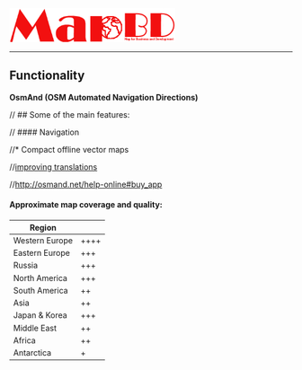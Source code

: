 <img src="https://raw.githubusercontent.com/mapbd/mapbd.github.io/master/mapbd.png" alt="Map for Business and Development" height="60"/>




------------



Functionality
-------------
**OsmAnd (OSM Automated Navigation Directions)**


// ## Some of the main features:

// #### Navigation

 //* Compact offline vector maps
 
 //[improving translations](https://hosted.weblate.org/projects/osmand/)
 
 
 //http://osmand.net/help-online#buy_app
 
 
 ####  Approximate map coverage and quality:
| Region         |      |
|----------------|------|
| Western Europe | ++++ |
| Eastern Europe | +++  |
| Russia         | +++  |
| North America  | +++  |
| South America  | ++   |
| Asia           | ++   |
| Japan & Korea  | +++  |
| Middle East    | ++   |
| Africa         | ++   |
| Antarctica     | +    |


</p>
